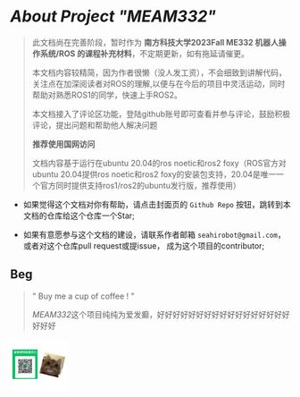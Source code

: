 # *About Project "MEAM332"*

>  此文档尚在完善阶段，暂时作为 **南方科技大学2023Fall ME332 机器人操作系统/ROS 的课程补充材料**，不定期更新，如有拖延请催更。
>
> 
> 本文档内容较精简，因为作者很懒（没人发工资），不会细致到讲解代码，关注点在加深阅读者对ROS的理解,以便与在今后的项目中灵活运动，同时帮助对熟悉ROS1的同学，快速上手ROS2。
>
>  
>
>  本文档接入了评论区功能，登陆github账号即可查看并参与评论，鼓励积极评论，提出问题和帮助他人解决问题
>
>  
>
>  **推荐使用国网访问**
>
>  
>
>  文档内容基于运行在ubuntu 20.04的ros noetic和ros2 foxy（ROS官方对ubuntu 20.04提供ros noetic和ros2 foxy的安装包支持，20.04是唯一一个官方同时提供支持ros1/ros2的ubuntu发行版，推荐使用）



- 如果觉得这个文档对你有帮助，请点击封面页的 `Github Repo` 按钮，跳转到本文档的仓库给这个仓库一个Star;


- 如果有意愿参与这个文档的建设，请联系作者邮箱 `seahirobot@gmail.com`，或者对这个仓库pull request或提issue， 成为这个项目的contributor; 







## Beg

> " Buy me a cup of coffee ! " 
> 
> *MEAM332*这个项目纯纯为爱发癫，好好好好好好好好好好好好好好好好好好好好

<img src="_media/beg.jpg" style="zoom: 10%;" />
